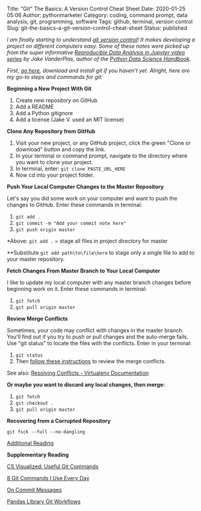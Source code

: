 Title: "Git" The Basics: A Version Control Cheat Sheet
Date: 2020-01-25 05:06
Author: pythonmarketer
Category: coding, command prompt, data analysis, git, programming, software
Tags: github, terminal, version control
Slug: git-the-basics-a-git-version-control-cheat-sheet
Status: published

*I am finally starting to understand [git version control](https://en.wikipedia.org/wiki/Git)! It makes developing a project on different computers easy. Some of these notes were picked up from the super informative [Reproducible Data Analysis in Jupyter video series](https://www.youtube.com/watch?v=_ZEWDGpM-vM) by Jake VanderPlas, author of the [Python Data Science Handbook](https://jakevdp.github.io/PythonDataScienceHandbook/).*

*First, [go here](https://git-scm.com/downloads), download and install git if you haven't yet. Alright, here are my go-to steps and commands for git:*

**Beginning a New Project With Git**

1.  Create new repository on GitHub
2.  Add a README
3.  Add a Python gitignore
4.  Add a license (Jake V. used an MIT license)

**Clone Any Repository from GitHub**

1.  Visit your new project, or any GitHub project, click the green "Clone or download" button and copy the link.
2.  In your terminal or command prompt, navigate to the directory where you want to clone your project.
3.  In terminal, enter: `git clone PASTE_URL_HERE`
4.  Now cd into your project folder.

**Push Your Local Computer Changes to the Master Repository**

Let's say you did some work on your computer and want to push the changes to GitHub. Enter these commands in terminal:

1.  `git add .`
2.  `git commit -m "Add your commit note here"`
3.  `git push origin master`

\*Above: `git add .` = stage all files in project directory for master

\*\*Substitute `git add path\to\file\here` to stage only a single file to add to your master repository.

**Fetch Changes From Master Branch to Your Local Computer**

I like to update my local computer with any master branch changes before beginning work on it. Enter these commands in terminal:

1.  `git fetch`
2.  `git pull origin master`

**Review Merge Conflicts**

Sometimes, your code may conflict with changes in the master branch. You'll find out if you try to push or pull changes and the auto-merge fails. Use "git status" to locate the files with the conflicts. Enter in your terminal:

1.  `git status`
2.  Then [follow these instructions](https://help.github.com/en/github/collaborating-with-issues-and-pull-requests/resolving-a-merge-conflict-using-the-command-line) to review the merge conflicts.

See also: [Resolving Conflicts - Virtualenv Documentation](https://dont-be-afraid-to-commit.readthedocs.io/en/latest/git/conflicts.html)

**Or maybe you want to discard any local changes, then merge:**

1.  `git fetch`
2.  `git checkout .`
3.  `git pull origin master`

**Recovering from a Corrupted Repository**

`git fsck --full --no-dangling`

[Additional Reading](https://mirrors.edge.kernel.org/pub/software/scm/git/docs/user-manual.html#recovering-from-repository-corruption)

**Supplementary Reading**

[CS Visualized: Useful Git Commands](https://dev.to/lydiahallie/cs-visualized-useful-git-commands-37p1)

[8 Git Commands I Use Every Day](https://lanraccoon.com/2018/8-git-commands-i-use-everyday/)

[On Commit Messages](http://who-t.blogspot.com/2009/12/on-commit-messages.html)

[Pandas Library Git Workflows](https://github.com/pandas-dev/pandas/wiki/Git-Workflows)
